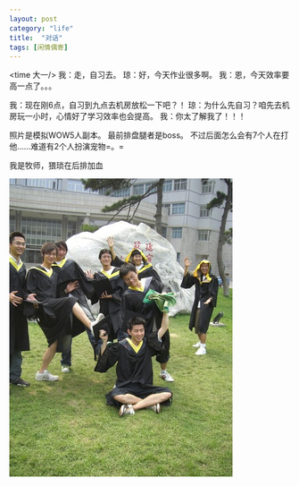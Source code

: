 ```yaml
---
layout: post
category: "life"
title:  "对话"
tags: [闲情偶寄]
---
```


<time 大一/>
我：走，自习去。
琼：好，今天作业很多啊。
我：恩，今天效率要高一点了。。。

<param 走到半路/>
我：现在刚6点，自习到九点去机房放松一下吧？！
琼：为什么先自习？咱先去机房玩一小时，心情好了学习效率也会提高。
我：你太了解我了！！！
<result 到机房一直玩到10点回寝室睡觉……/>


照片是模拟WOW5人副本。
最前排盘腿者是boss。
不过后面怎么会有7个人在打他……难道有2个人扮演宠物=。=

我是牧师，猥琐在后排加血

![life-pic-001](../assets/duihua-pic.jpg)